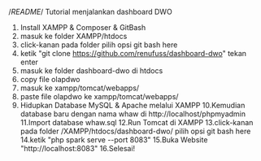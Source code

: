 /*README*/
Tutorial menjalankan dashboard DWO
1. Install XAMPP & Composer & GitBash
2. masuk ke folder XAMPP/htdocs
3. click-kanan pada folder pilih opsi git bash here
4. ketik "git clone https://github.com/renufuss/dashboard-dwo" tekan enter
5. masuk ke folder dashboard-dwo di htdocs
6. copy file olapdwo
7. masuk ke xampp/tomcat/webapps/
8. paste file olapdwo ke xampp/tomcat/webapps/
9. Hidupkan Database MySQL & Apache melalui XAMPP
10.Kemudian database baru dengan nama whaw di http://localhost/phpmyadmin
11.Import database whaw.sql
12.Run Tomcat di XAMPP
13.click-kanan pada folder /XAMPP/htdocs/dashboard-dwo/ pilih opsi git bash here
14.ketik "php spark serve --port 8083"
15.Buka Website "http://localhost:8083"
16.Selesai!
